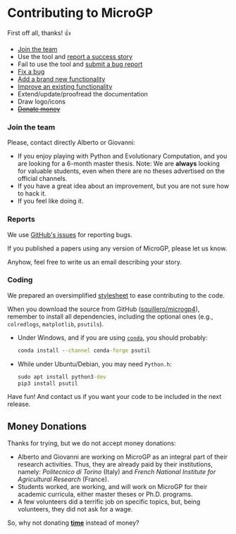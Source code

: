Contributing to MicroGP
=======================

First off all, thanks! :+1:

* [Join the team](#join-the-team)
* Use the tool and [report a success story](#report)
* Fail to use the tool and [submit a bug report](#report)
* [Fix a bug](#coding)
* [Add a brand new functionality](#coding)
* [Improve an existing functionality](#coding)
* Extend/update/proofread the documentation
* Draw logo/icons
* [~~Donate money~~](#money-donations)

### Join the team

Please, contact directly Alberto or Giovanni:

* If you enjoy playing with Python and Evolutionary Computation, and you are looking for a 6-month master thesis. Note: We are **always** looking for valuable students, even when there are no theses advertised on the official channels.
* If you have a great idea about an improvement, but you are not sure how to hack it.
* If you feel like doing it.

### Reports

We use [GitHub's issues](https://github.com/squillero/microgp4/issues) for reporting bugs. 

If you published a papers using any version of MicroGP, please let us know.

Anyhow, feel free to write us an email describing your story. 

### Coding

We prepared an oversimplified [stylesheet](src/coding-style.md) to ease contributing to the code.

When you download the source from GitHub ([squillero/microgp4](https://github.com/squillero/microgp4)), remember to install all dependencies, including the optional ones (e.g., `colredlogs`, `matplotlib`, `psutils`).

- Under Windows, and if you are using [`conda`](https://docs.conda.io/projects/conda/), you should probably:

  ```cmd
  conda install --channel conda-forge psutil
  ```

- While under Ubuntu/Debian, you may need `Python.h`:

  ```cmd
  sudo apt install python3-dev
  pip3 install psutil
  ```
 
Have fun! And contact us if you want your code to be included in the next release.

## Money Donations

Thanks for trying, but we do not accept money donations:

* Alberto and Giovanni are working on MicroGP as an integral part of their research activities. Thus, they are already paid by their institutions, namely: *Politecnico di Torino* (Italy) and *French National Institute for Agricultural Research* (France).
* Students worked, are working, and will work on MicroGP for their academic curricula, either master theses or Ph.D. programs.
* A few volunteers did a terrific job on specific topics, but, being volunteers, they did not ask for a wage.

So, why not donating [**time**](#join-the-team) instead of money?